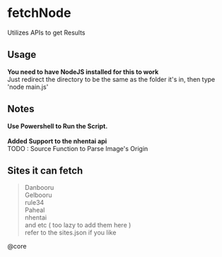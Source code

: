 # fetchNode <br />
  Utilizes APIs to get Results
 <br />

## Usage <br />
  **You need to have NodeJS installed for this to work** <br />
  Just redirect the directory to be the same as the folder it's in, then type 'node main.js' <br />

## Notes <br />
  **Use Powershell to Run the Script.** <br />
  <br />
  **Added Support to the nhentai api** <br />
  TODO : Source Function to Parse Image's Origin <br />

## Sites it can fetch <br />
> Danbooru <br />
> Gelbooru <br />
> rule34 <br />
> Paheal <br />
> nhentai <br />
 and etc ( too lazy to add them here ) <br />
 refer to the sites.json if you like <br />

@core
